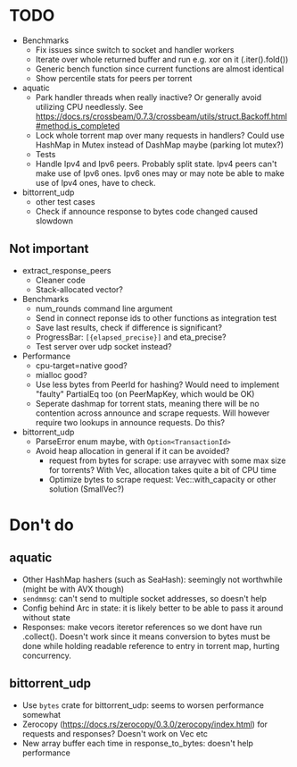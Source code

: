 # TODO

* Benchmarks
  * Fix issues since switch to socket and handler workers
  * Iterate over whole returned buffer and run e.g. xor on it (.iter().fold())
  * Generic bench function since current functions are almost identical
  * Show percentile stats for peers per torrent
* aquatic
  * Park handler threads when really inactive? Or generally avoid utilizing
    CPU needlessly. See https://docs.rs/crossbeam/0.7.3/crossbeam/utils/struct.Backoff.html#method.is_completed
  * Lock whole torrent map over many requests in handlers? Could use HashMap
    in Mutex instead of DashMap maybe (parking lot mutex?)
  * Tests
  * Handle Ipv4 and Ipv6 peers. Probably split state. Ipv4 peers can't make
    use of Ipv6 ones. Ipv6 ones may or may note be able to make use of Ipv4
    ones, have to check.
* bittorrent_udp
  * other test cases
  * Check if announce response to bytes code changed caused slowdown

## Not important

* extract_response_peers
    * Cleaner code
    * Stack-allocated vector?
* Benchmarks
    * num_rounds command line argument
    * Send in connect reponse ids to other functions as integration test
    * Save last results, check if difference is significant?
    * ProgressBar: `[{elapsed_precise}]` and eta_precise?
    * Test server over udp socket instead?
* Performance
    * cpu-target=native good?
    * mialloc good?
    * Use less bytes from PeerId for hashing? Would need to implement
      "faulty" PartialEq too (on PeerMapKey, which would be OK)
    * Seperate dashmap for torrent stats, meaning there will be no
      contention across announce and scrape requests. Will however
      require two lookups in announce requests. Do this?
* bittorrent_udp
    * ParseError enum maybe, with `Option<TransactionId>`
    * Avoid heap allocation in general if it can be avoided?
      * request from bytes for scrape: use arrayvec with some max size for
        torrents? With Vec, allocation takes quite a bit of CPU time
      * Optimize bytes to scrape request: Vec::with_capacity or other solution (SmallVec?)

# Don't do

## aquatic

* Other HashMap hashers (such as SeaHash): seemingly not worthwhile (might be
  with AVX though)
* `sendmmsg`: can't send to multiple socket addresses, so doesn't help
* Config behind Arc in state: it is likely better to be able to pass it around
  without state
* Responses: make vecors iteretor references so we dont have run .collect().
  Doesn't work since it means conversion to bytes must be done while holding
  readable reference to entry in torrent map, hurting concurrency.

## bittorrent_udp

* Use `bytes` crate for bittorrent_udp: seems to worsen performance somewhat
* Zerocopy (https://docs.rs/zerocopy/0.3.0/zerocopy/index.html) for requests
  and responses? Doesn't work on Vec etc
* New array buffer each time in response_to_bytes: doesn't help performance
